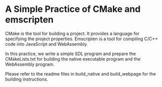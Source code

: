 # A Simple Practice of CMake and emscripten

CMake is the tool for building a project. It provides a language for
specifying the project properties. Emscripten is a tool for compiling
C/C++ code into JavaScript and WebAssembly.

In this practice, we write a simple SDL program and prepare the CMakeLists.txt
for building the native executable program and the WebAssembly program.

Please refer to the readme files in build\_native and build\_webpage
for the building instructions.
